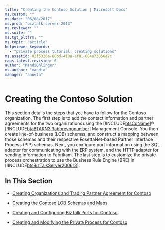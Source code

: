 ```yaml
---
title: "Creating the Contoso Solution | Microsoft Docs"
ms.custom: ""
ms.date: "06/08/2017"
ms.prod: "biztalk-server-2013"
ms.reviewer: ""
ms.suite: ""
ms.tgt_pltfrm: ""
ms.topic: "article"
helpviewer_keywords: 
  - "private process tutorial, creating solutions"
ms.assetid: 02f5326a-68bd-418a-af81-684a73056e2c
caps.latest.revision: 6
author: "MandiOhlinger"
ms.author: "mandia"
manager: "anneta"
---
```

# Creating the Contoso Solution
This section details the steps that you have to follow for the Contoso organization. The first step is to add the contact information and partner agreements for the two organizations using the [!INCLUDE[btsCoName](../../includes/btsconame-md.md)]® [!INCLUDE[btaBTARN3.3abbrevnonumber](../../includes/btabtarn3-3abbrevnonumber-md.md)] Management Console. You then create line-of-business (LOB) schemas, and construct a mapping between those schemas and their respective RosettaNet-based Partner Interface Process (PIP) schemas. Next, you configure port information using the SQL adapter for communicating with the ERP system, and the HTTP adapter for sending information to Fabrikam. The last step is to customize the private process orchestration to use the Business Rule Engine (BRE) in [!INCLUDE[btsBizTalkServer2006r3](../../includes/btsbiztalkserver2006r3-md.md)].  
  
## In This Section  
  
-   [Creating Organizations and Trading Partner Agreement for Contoso](../../adapters-and-accelerators/accelerator-rosettanet/creating-organizations-and-trading-partner-agreement-for-contoso.md)  
  
-   [Creating the Contoso LOB Schemas and Maps](../../adapters-and-accelerators/accelerator-rosettanet/creating-the-contoso-lob-schemas-and-maps.md)  
  
-   [Creating and Configuring BizTalk Ports for Contoso](../../adapters-and-accelerators/accelerator-rosettanet/creating-and-configuring-biztalk-ports-for-contoso.md)  
  
-   [Creating and Modifying the Private Process for Contoso](../../adapters-and-accelerators/accelerator-rosettanet/creating-and-modifying-the-private-process-for-contoso.md)